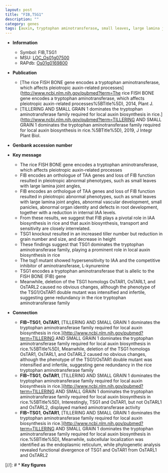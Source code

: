 ```yaml
---
layout: post
title: "FIB,TSG1"
description: ""
category: genes
tags: [auxin, tryptophan aminotransferase, small leaves, large lamina joint angles, IAA, IAA biosynthesis, auxin biosynthesis, auxin transport, vascular development, panicle, organ identity, root development, grain, tiller, grain number, iaa, height, tiller number]
---
```


* **Information**  
    + Symbol: FIB,TSG1  
    + MSU: [LOC_Os01g07500](http://rice.plantbiology.msu.edu/cgi-bin/ORF_infopage.cgi?orf=LOC_Os01g07500)  
    + RAPdb: [Os01g0169800](http://rapdb.dna.affrc.go.jp/viewer/gbrowse_details/irgsp1?name=Os01g0169800)  

* **Publication**  
    + [The rice FISH BONE gene encodes a tryptophan aminotransferase, which affects pleiotropic auxin-related processes](http://www.ncbi.nlm.nih.gov/pubmed?term=The rice FISH BONE gene encodes a tryptophan aminotransferase, which affects pleiotropic auxin-related processes%5BTitle%5D), 2014, Plant J.
    + [TILLERING AND SMALL GRAIN 1 dominates the tryptophan aminotransferase family required for local auxin biosynthesis in rice.](http://www.ncbi.nlm.nih.gov/pubmed?term=TILLERING AND SMALL GRAIN 1 dominates the tryptophan aminotransferase family required for local auxin biosynthesis in rice.%5BTitle%5D), 2019, J Integr Plant Biol.

* **Genbank accession number**  

* **Key message**  
    + The rice FISH BONE gene encodes a tryptophan aminotransferase, which affects pleiotropic auxin-related processes
    + FIB encodes an orthologue of TAA genes and loss of FIB function resulted in pleiotropic abnormal phenotypes, such as small leaves with large lamina joint angles,
    + FIB encodes an orthologue of TAA genes and loss of FIB function resulted in pleiotropic abnormal phenotypes, such as small leaves with large lamina joint angles, abnormal vascular development, small panicles, abnormal organ identity and defects in root development, together with a reduction in internal IAA levels.
    + From these results, we suggest that FIB plays a pivotal role in IAA biosynthesis in rice and that auxin biosynthesis, transport and sensitivity are closely interrelated.
    + TSG1 knockout resulted in an increased tiller number but reduction in grain number and size, and decrease in height
    + These findings suggest that TSG1 dominates the tryptophan aminotransferase family, playing a prominent role in local auxin biosynthesis in rice
    + The tsg1 mutant showed hypersensitivity to IAA and the competitive inhibitor of aminotransferase, L-kynurenine
    + TSG1 encodes a tryptophan aminotransferase that is allelic to the FISH BONE (FIB) gene
    + Meanwhile, deletion of the TSG1 homologs OsTAR1, OsTARL1, and OsTARL2 caused no obvious changes, although the phenotype of the TSG1/OsTAR1 double mutant was intensified and infertile, suggesting gene redundancy in the rice tryptophan aminotransferase family

* **Connection**  
    + __FIB~TSG1__, __OsTAR1__, [TILLERING AND SMALL GRAIN 1 dominates the tryptophan aminotransferase family required for local auxin biosynthesis in rice.](http://www.ncbi.nlm.nih.gov/pubmed?term=TILLERING AND SMALL GRAIN 1 dominates the tryptophan aminotransferase family required for local auxin biosynthesis in rice.%5BTitle%5D),  Meanwhile, deletion of the TSG1 homologs OsTAR1, OsTARL1, and OsTARL2 caused no obvious changes, although the phenotype of the TSG1/OsTAR1 double mutant was intensified and infertile, suggesting gene redundancy in the rice tryptophan aminotransferase family
    + __FIB~TSG1__, __OsTAR1__, [TILLERING AND SMALL GRAIN 1 dominates the tryptophan aminotransferase family required for local auxin biosynthesis in rice.](http://www.ncbi.nlm.nih.gov/pubmed?term=TILLERING AND SMALL GRAIN 1 dominates the tryptophan aminotransferase family required for local auxin biosynthesis in rice.%5BTitle%5D),  Interestingly, TSG1 and OsTAR1, but not OsTARL1 and OsTARL2, displayed marked aminotransferase activity
    + __FIB~TSG1__, __OsTAR1__, [TILLERING AND SMALL GRAIN 1 dominates the tryptophan aminotransferase family required for local auxin biosynthesis in rice.](http://www.ncbi.nlm.nih.gov/pubmed?term=TILLERING AND SMALL GRAIN 1 dominates the tryptophan aminotransferase family required for local auxin biosynthesis in rice.%5BTitle%5D),  Meanwhile, subcellular localization was identified as the endoplasmic reticulum, while phylogenetic analysis revealed functional divergence of TSG1 and OsTAR1 from OsTARL1 and OsTARL2

[//]: # * **Key figures**  


